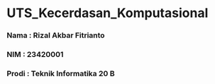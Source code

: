 # UTS_Kecerdasan_Komputasional

<h3> Nama   : Rizal Akbar Fitrianto </h3>
<h3> NIM    : 23420001 </h3>
<h3> Prodi  : Teknik Informatika 20 B </h3>
